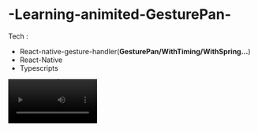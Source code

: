# -Learning-animited-GesturePan-

Tech :
  - React-native-gesture-handler(**GesturePan/WithTiming/WithSpring...**)
  - React-Native
  - Typescripts

<a href="https://youtu.be/YGmz6ExiSPM" >
<video src='https://j.gifs.com/LZpq04.gif' width=180/>
</a>
